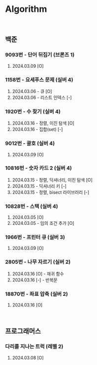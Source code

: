# Algorithm
<br/>

## 백준

### 9093번 - 단어 뒤집기 (브론즈 1)
1. 2024.03.09 [O]

### 1158번 - 요세푸스 문제 (실버 4)
1. 2024.03.06 - 큐 [O]
2. 2024.03.06 - 리스트 인덱스 [-]

### 1920번 - 수 찾기 (실버 4)
1. 2024.03.16 - 정렬, 이진 탐색 [O]
2. 2024.03.16 - 집합(set) [-]

### 9012번 - 괄호 (실버 4)
1. 2024.03.09 [O]

### 10816번 - 숫자 카드 2 (실버 4)
1. 2024.03.15 - 정렬, 딕셔너리, 이진 탐색 [O]
2. 2024.03.15 - 딕셔너리 키 [-]
3. 2024.03.15 - 정렬, bisect 라이브러리 [-]

### 10828번 - 스택 (실버 4)
1. 2024.03.05 [O]
2. 2024.03.05 - 임의 조건 추가 [O]

### 1966번 - 프린터 큐 (실버 3)
1. 2024.03.09 [O]

### 2805번 - 나무 자르기 (실버 2)
1. 2024.03.16 [O] - 재귀 함수
2. 2024.03.16 [-] - 반복문

### 18870번 - 좌표 압축 (실버 2)
1. 2024.03.16 [O]

<br/>

## 프로그래머스

### 다리를 지나는 트럭 (레벨 2)
1. 2024.03.08 [O]